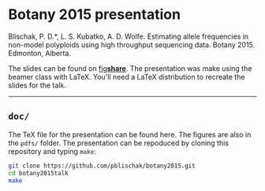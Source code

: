 # Botany 2015 presentation

Blischak, P. D.*, L. S. Kubatko, A. D. Wolfe. 
Estimating allele frequencies in non-model polyploids using high throughput sequencing data. 
Botany 2015. Edmonton, Alberta.

The slides can be found on <a href="http://figshare.com/" target="_blank">fig<strong>share</strong></a>. 
The presentation was make using the beamer class with LaTeX. 
You'll need a LaTeX distribution to recreate the slides for the talk.

----

## `doc/`

The TeX file for the presentation can be found here. 
The figures are also in the `pdfs/` folder. 
The presentation can be repoduced by cloning this repository and typing `make`:

```bash
git clone https://github.com/pblischak/botany2015.git
cd botany2015talk
make
```